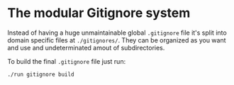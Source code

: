 # The modular Gitignore system

Instead of having a huge unmaintainable global `.gitignore` file it's split into domain specific files at `./gitignores/`. They can be organized as you want and use and undeterminated amout of subdirectories.

To build the final `.gitignore` file just run:

```shell
./run gitignore build
```

